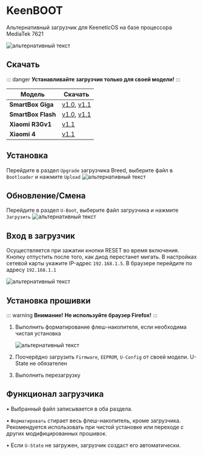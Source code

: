 # KeenBOOT

Альтернативный загрузчик для KeeneticOS на базе процессора MediaTek 7621

![альтернативный текст](/assets/images/wiki/helpful/keenboot/main.png)

## Скачать

::: danger
**Устанавливайте загрузчик только для своей модели!**
:::

| Модель             | Скачать                                                                                                              |
|--------------------|----------------------------------------------------------------------------------------------------------------------|
| **SmartBox Giga**  | [v1.0](/assets/files/keenboot/KeenBOOT-SB_Giga_v1.0.bin), [v1.1](/assets/files/keenboot/KeenBOOT-SB_Giga_v1.1.bin)   |
| **SmartBox Flash** | [v1.0](/assets/files/keenboot/KeenBOOT-SB_Flash_v1.0.bin), [v1.1](/assets/files/keenboot/KeenBOOT-SB_Flash_v1.1.bin) |
| **Xiaomi R3Gv1**   | [v1.1](/assets/files/keenboot/KeenBOOT-Xiaomi_3G_v1.1.bin)                                                           |
| **Xiaomi 4**       | [v1.1](/assets/files/keenboot/KeenBOOT-Xiaomi_4_v1.1.bin)                                                            |

## Установка

Перейдите в раздел `Upgrade` загрузчика Breed, выберите файл в `Bootloader` и нажмите `Upload`
![альтернативный текст](/assets/images/wiki/helpful/breed/upgrade.png)

## Обновление/Смена

Перейдите в раздел `U-Boot`, выберите файл загрузчика и нажмите `Загрузить`
![альтернативный текст](/assets/images/wiki/helpful/keenboot/update.png)

## Вход в загрузчик

Осуществляется при зажатии кнопки RESET во время включения. Кнопку отпустить после того, как диод перестанет мигать. В настройках сетевой карты укажите IP-адрес `192.168.1.5`.
В браузере перейдите по адресу `192.168.1.1`

![альтернативный текст](/assets/images/wiki/helpful/keenboot/network.png)

## Установка прошивки

::: warning **Внимание!**
**Не используйте браузер Firefox!**
:::

1. Выполнить форматирование флеш-накопителя, если необходима чистая установка

   ![альтернативный текст](/assets/images/wiki/helpful/keenboot/erase.png)
2. Поочерёдно загрузить `Firmware`, `EEPROM`, `U-Config` от своей модели. U-State не обязателен
3. Выполнить перезагрузку

## Функционал загрузчика

• Выбранный файл записывается в оба раздела.

• `Форматировать` стирает весь флеш-накопитель, кроме загрузчика. Рекомендуется использовать при чистой установке или переходе с других модифицированных прошивок.

• Если `U-State` не загружен, загрузчик создаст его автоматически.